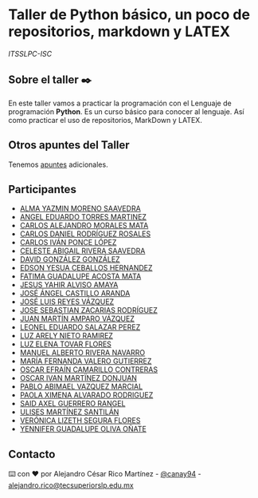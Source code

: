 # Taller de Python básico, un poco de repositorios, markdown y LATEX

_ITSSLPC-ISC_

## Sobre el taller ✒️

En este taller vamos a practicar la programación con el Lenguaje de programación **Python**. Es un curso básico
para conocer al lenguaje. Así como practicar el uso de repositorios, MarkDown y LATEX.



## Otros apuntes del Taller

Tenemos [apuntes](https://robo-tics-slp.net/ecuaciones) adicionales.




## Participantes 

- [ALMA YAZMIN MORENO SAAVEDRA]()
- [ANGEL EDUARDO TORRES MARTINEZ]()
- [CARLOS ALEJANDRO MORALES MATA](https://github.com/GlassDriver)
- [CARLOS DANIEL RODRÍGUEZ ROSALES]()
- [CARLOS IVÁN PONCE LÓPEZ]()
- [CELESTE ABIGAIL  RIVERA  SAAVEDRA]()
- [DAVID GONZÁLEZ GONZÁLEZ]()
- [EDSON YESUA CEBALLOS HERNANDEZ]()
- [FATIMA GUADALUPE ACOSTA MATA](https://github.com/Fatima129)
- [JESUS YAHIR ALVISO AMAYA]()
- [JOSÉ ÁNGEL CASTILLO ARANDA]()
- [JOSÉ LUIS REYES VÁZQUEZ]()
- [JOSE SEBASTIAN ZACARIAS RODRÍGUEZ]()
- [JUAN MARTÍN AMPARO VÁZQUEZ]()
- [LEONEL EDUARDO SALAZAR PEREZ]()
- [LUZ ARELY NIETO  RAMIREZ]()
- [LUZ ELENA TOVAR FLORES]()
- [MANUEL ALBERTO RIVERA NAVARRO]()
- [MARÍA FERNANDA VALERO GUTIERREZ]()
- [OSCAR EFRAÍN CAMARILLO CONTRERAS]()
- [OSCAR IVAN MARTÏNEZ DONJUAN](https://github.com/martinezoscarivan)
- [PABLO ABIMAEL VAZQUEZ MARCIAL]()
- [PAOLA XIMENA  ALVARADO  RODRIGUEZ]()
- [SAID AXEL GUERRERO RANGEL](https://github.com/AxelSaidGR)
- [ULISES MARTÍNEZ SANTILÁN ]()
- [VERÓNICA LIZETH SEGURA FLORES]()
- [YENNIFER GUADALUPE OLIVA OÑATE]()




## Contacto

⌨️ con ❤️ por Alejandro César Rico Martínez - [@canay94](https://twitter.com/canay94) - alejandro.rico@tecsuperiorslp.edu.mx


